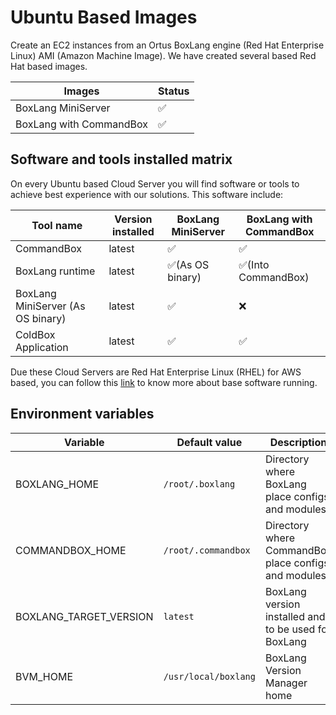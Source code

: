 # Ubuntu Based Images

Create an EC2 instances from an Ortus BoxLang engine \(Red Hat Enterprise Linux\) AMI \(Amazon Machine Image\).  We have created several based Red Hat based images.

| Images                        | Status                                          |
| ----------------------------- | ----------------------------------------------- |
| BoxLang MiniServer            | :white_check_mark:                              |
| BoxLang with CommandBox       | :white_check_mark:                              |

## Software and tools installed matrix

On every Ubuntu based Cloud Server you will find software or tools to achieve best experience with our solutions. This software include:

|**Tool name**|**Version installed**|**BoxLang MiniServer**|**BoxLang with CommandBox**|
|-------------|---------------------|------------------------------|---------------------------|
|CommandBox   |latest| :white_check_mark:           | :white_check_mark:        |
|BoxLang runtime|latest|:white_check_mark:(As OS binary)|:white_check_mark:(Into CommandBox)|
|BoxLang MiniServer (As OS binary)|latest|:white_check_mark:|:x:|
|ColdBox Application|latest|:white_check_mark:|:white_check_mark:|

Due these Cloud Servers are Red Hat Enterprise Linux \(RHEL\) for AWS based, you can follow this [link](https://aws.amazon.com/marketplace/pp/prodview-k5skpyd62jg22?sr=0-3&ref_=beagle&applicationId=AWSMPContessa) to know more about base software running.

## Environment variables

|**Variable**|**Default value**|**Description**|
|-------------|-----------------|--------------|
|BOXLANG_HOME|`/root/.boxlang`|Directory where BoxLang place configs and modules|
|COMMANDBOX_HOME|`/root/.commandbox`|Directory where CommandBox place configs and modules|
|BOXLANG_TARGET_VERSION| `latest` |BoxLang version installed and to be used for BoxLang|
|BVM_HOME| `/usr/local/boxlang`|BoxLang Version Manager home|